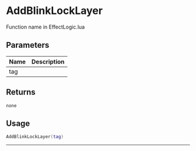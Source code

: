 # AddBlinkLockLayer

Function name in EffectLogic.lua

## Parameters

| Name | Description |
| ---- | ----------- |
| tag  |             |

## Returns

`none`

## Usage

```lua
AddBlinkLockLayer(tag)
```

---
